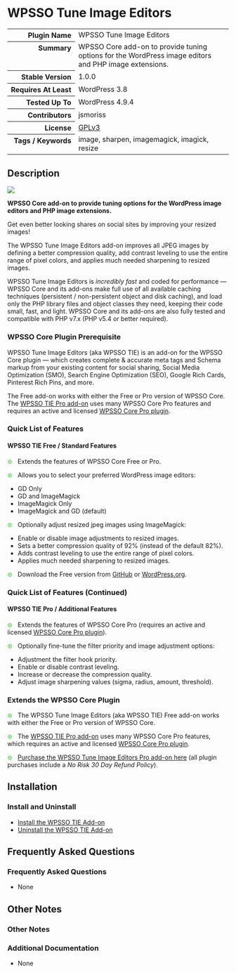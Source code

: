 <h1>WPSSO Tune Image Editors</h1>

<table>
<tr><th align="right" valign="top" nowrap>Plugin Name</th><td>WPSSO Tune Image Editors</td></tr>
<tr><th align="right" valign="top" nowrap>Summary</th><td>WPSSO Core add-on to provide tuning options for the WordPress image editors and PHP image extensions.</td></tr>
<tr><th align="right" valign="top" nowrap>Stable Version</th><td>1.0.0</td></tr>
<tr><th align="right" valign="top" nowrap>Requires At Least</th><td>WordPress 3.8</td></tr>
<tr><th align="right" valign="top" nowrap>Tested Up To</th><td>WordPress 4.9.4</td></tr>
<tr><th align="right" valign="top" nowrap>Contributors</th><td>jsmoriss</td></tr>
<tr><th align="right" valign="top" nowrap>License</th><td><a href="https://www.gnu.org/licenses/gpl.txt">GPLv3</a></td></tr>
<tr><th align="right" valign="top" nowrap>Tags / Keywords</th><td>image, sharpen, imagemagick, imagick, resize</td></tr>
</table>

<h2>Description</h2>

<p><img class="readme-icon" src="https://surniaulula.github.io/wpsso-tune-image-editors/assets/icon-256x256.png"></p>

<p><strong>WPSSO Core add-on to provide tuning options for the WordPress image editors and PHP image extensions.</strong></p>

<p>Get even better looking shares on social sites by improving your resized images!</p>

<p>The WPSSO Tune Image Editors add-on improves all JPEG images by defining a better compression quality, add contrast leveling to use the entire range of pixel colors, and applies much needed sharpening to resized images.</p>

<p>WPSSO Tune Image Editors is <em>incredibly fast</em> and coded for performance &mdash; WPSSO Core and its add-ons make full use of all available caching techniques (persistent / non-persistent object and disk caching), and load only the PHP library files and object classes they need, keeping their code small, fast, and light. WPSSO Core and its add-ons are also fully tested and compatible with PHP v7.x (PHP v5.4 or better required).</p>

<h3>WPSSO Core Plugin Prerequisite</h3>

<p>WPSSO Tune Image Editors (aka WPSSO TIE) is an add-on for the WPSSO Core plugin &mdash; which creates complete &amp; accurate meta tags and Schema markup from your existing content for social sharing, Social Media Optimization (SMO), Search Engine Optimization (SEO), Google Rich Cards, Pinterest Rich Pins, and more.</p>

<p>The Free add-on works with either the Free or Pro version of WPSSO Core. The <a href="https://wpsso.com/extend/plugins/wpsso-tune-image-editors/?utm_source=wpssotie-readme">WPSSO TIE Pro add-on</a> uses many WPSSO Core Pro features and requires an active and licensed <a href="https://wpsso.com/?utm_source=wpssotie-readme">WPSSO Core Pro plugin</a>.</p>

<h3>Quick List of Features</h3>

<h4>WPSSO TIE Free / Standard Features</h4>

<p><span style="color:#33cc33">&#x0229b;</span> &nbsp; Extends the features of WPSSO Core Free or Pro.</p>

<p><span style="color:#33cc33">&#x0229b;</span> &nbsp; Allows you to select your preferred WordPress image editors:</p>

<ul>
<li>GD Only</li>
<li>GD and ImageMagick</li>
<li>ImageMagick Only</li>
<li>ImageMagick and GD (default)</li>
</ul>

<p><span style="color:#33cc33">&#x0229b;</span> &nbsp; Optionally adjust resized jpeg images using ImageMagick:</p>

<ul>
<li>Enable or disable image adjustments to resized images.</li>
<li>Sets a better compression quality of 92% (instead of the default 82%).</li>
<li>Adds contrast leveling to use the entire range of pixel colors.</li>
<li>Applies much needed sharpening to resized images.</li>
</ul>

<p><span style="color:#33cc33">&#x0229b;</span> &nbsp; Download the Free version from <a href="https://surniaulula.github.io/wpsso-tune-image-editots/">GitHub</a> or <a href="https://wordpress.org/plugins/wpsso-tune-image-editots/">WordPress.org</a>.</p>

<h3>Quick List of Features (Continued)</h3>

<h4>WPSSO TIE Pro / Additional Features</h4>

<p><span style="color:#33cc33">&#x0229b;</span> &nbsp; Extends the features of WPSSO Core Pro (requires an active and licensed <a href="https://wpsso.com/">WPSSO Core Pro plugin</a>).</p>

<p><span style="color:#33cc33">&#x0229b;</span> &nbsp; Optionally fine-tune the filter priority and image adjustment options:</p>

<ul>
<li>Adjustment the filter hook priority.</li>
<li>Enable or disable contrast leveling.</li>
<li>Increase or decrease the compression quality.</li>
<li>Adjust image sharpening values (sigma, radius, amount, threshold).</li>
</ul>

<h3>Extends the WPSSO Core Plugin</h3>

<p><span style="color:#33cc33">&#x0229b;</span> &nbsp; The WPSSO Tune Image Editors (aka WPSSO TIE) Free add-on works with either the Free or Pro version of WPSSO Core.</p>

<p><span style="color:#33cc33">&#x0229b;</span> &nbsp; The <a href="https://wpsso.com/extend/plugins/wpsso-am/?utm_source=wpssoam-readme">WPSSO TIE Pro add-on</a> uses many WPSSO Core Pro features, which requires an active and licensed <a href="https://wpsso.com/?utm_source=wpssoam-readme">WPSSO Core Pro plugin</a>.</p>

<p><span style="color:#33cc33">&#x0229b;</span> &nbsp; <a href="https://wpsso.com/extend/plugins/wpsso-am/?utm_source=wpssoam-readme">Purchase the WPSSO Tune Image Editors Pro add-on here</a> (all plugin purchases include a <em>No Risk 30 Day Refund Policy</em>).</p>


<h2>Installation</h2>

<h3>Install and Uninstall</h3>

<ul>
<li><a href="https://wpsso.com/docs/plugins/wpsso-tune-image-editors/installation/install-the-plugin/">Install the WPSSO TIE Add-on</a></li>
<li><a href="https://wpsso.com/docs/plugins/wpsso-tune-image-editors/installation/uninstall-the-plugin/">Uninstall the WPSSO TIE Add-on</a></li>
</ul>


<h2>Frequently Asked Questions</h2>

<h3>Frequently Asked Questions</h3>

<ul>
<li>None</li>
</ul>


<h2>Other Notes</h2>

<h3>Other Notes</h3>
<h3>Additional Documentation</h3>

<ul>
<li>None</li>
</ul>

